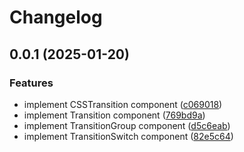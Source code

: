 # Changelog

## 0.0.1 (2025-01-20)

### Features

- implement CSSTransition component ([c069018](https://github.com/Azganoth/simple-motion-react/commit/c069018b8fc4a105e2d1d8c458e1a77776894886))
- implement Transition component ([769bd9a](https://github.com/Azganoth/simple-motion-react/commit/769bd9a14e9241663177caf523a0db2eed4048e9))
- implement TransitionGroup component ([d5c6eab](https://github.com/Azganoth/simple-motion-react/commit/d5c6eabefeced89669a8b1be6f81c4e2583ee1a6))
- implement TransitionSwitch component ([82e5c64](https://github.com/Azganoth/simple-motion-react/commit/82e5c6408910afa46fdb077acbe374a693376bc6))
